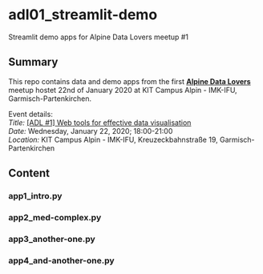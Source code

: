 # adl01_streamlit-demo

Streamlit demo apps for Alpine Data Lovers meetup #1

## Summary

This repo contains data and demo apps from the first [**Alpine Data Lovers**](https://www.meetup.com/alpine-data-lovers) meetup hostet 22nd of January 2020 at KIT Campus Alpin - IMK-IFU, Garmisch-Partenkirchen.

Event details:   
*Title:* [[ADL #1] Web tools for effective data visualisation](https://www.meetup.com/alpine-data-lovers/events/267293349/)  
*Date:* Wednesday, January 22, 2020; 18:00-21:00  
*Location:* KIT Campus Alpin - IMK-IFU, Kreuzeckbahnstraße 19, Garmisch-Partenkirchen  


## Content

### app1_intro.py

### app2_med-complex.py

### app3_another-one.py

### app4_and-another-one.py

